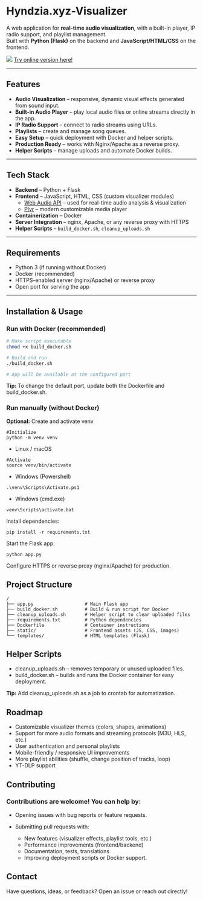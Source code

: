 # Hyndzia.xyz-Visualizer

A web application for **real-time audio visualization**, with a built-in player, IP radio support, and playlist management.  
Built with **Python (Flask)** on the backend and **JavaScript/HTML/CSS** on the frontend.

![](https://hyndzia.xyz/demo.png)
[Try online version here!](https://hyndzia.xyz/visualizer)

---

## Features

- **Audio Visualization** – responsive, dynamic visual effects generated from sound input.
- **Built-in Audio Player** – play local audio files or online streams directly in the app.
- **IP Radio Support** – connect to radio streams using URLs.
- **Playlists** – create and manage song queues.
- **Easy Setup** – quick deployment with Docker and helper scripts.
- **Production Ready** – works with Nginx/Apache as a reverse proxy.
- **Helper Scripts** – manage uploads and automate Docker builds.

---

## Tech Stack

- **Backend** – Python + Flask  
- **Frontend** – JavaScript, HTML, CSS (custom visualizer modules)
  - [Web Audio API](https://developer.mozilla.org/en-US/docs/Web/API/Web_Audio_API) – used for real-time audio analysis & visualization  
  - [Plyr](https://plyr.io/) – modern customizable media player   
- **Containerization** – Docker  
- **Server Integration** – nginx, Apache, or any reverse proxy with HTTPS  
- **Helper Scripts** – `build_docker.sh`, `cleanup_uploads.sh`

---

## Requirements

- Python 3 (if running without Docker)  
- Docker (recommended)  
- HTTPS-enabled server (nginx/Apache) or reverse proxy  
- Open port for serving the app  

---

## Installation & Usage

### Run with Docker (recommended)

```bash
# Make script executable
chmod +x build_docker.sh

# Build and run
./build_docker.sh

# App will be available at the configured port
```
**Tip:** To change the default port, update both the Dockerfile and build_docker.sh.

### Run manually (without Docker)
**Optional:** Create and activate venv
```
#Initialize
python -m venv venv
```
* Linux / macOS
```
#Activate
source venv/bin/activate
```
* Windows (Powershell)
```
.\venv\Scripts\Activate.ps1
```
* Windows (cmd.exe)
```
venv\Scripts\activate.bat
```

Install dependencies:
```
pip install -r requirements.txt
```
Start the Flask app:
```
python app.py
```
Configure HTTPS or reverse proxy (nginx/Apache) for production.

## Project Structure
```
/
├── app.py                   # Main Flask app
├── build_docker.sh          # Build & run script for Docker
├── cleanup_uploads.sh       # Helper script to clear uploaded files
├── requirements.txt         # Python dependencies
├── Dockerfile               # Container instructions
├── static/                  # Frontend assets (JS, CSS, images)
└── templates/               # HTML templates (Flask)
```

## Helper Scripts
* cleanup_uploads.sh – removes temporary or unused uploaded files.
* build_docker.sh – builds and runs the Docker container for easy deployment.
  
**Tip:** Add cleanup_uploads.sh as a job to crontab for automatization.
  
## Roadmap
 * Customizable visualizer themes (colors, shapes, animations)
 * Support for more audio formats and streaming protocols (M3U, HLS, etc.)
 * User authentication and personal playlists
 * Mobile-friendly / responsive UI improvements
 * More playlist abilities (shuffle, change position of tracks, loop)
 * YT-DLP support

## Contributing
### Contributions are welcome! You can help by:
* Opening issues with bug reports or feature requests.

* Submitting pull requests with:
   * New features (visualizer effects, playlist tools, etc.)
   * Performance improvements (frontend/backend)
   * Documentation, tests, translations
   * Improving deployment scripts or Docker support.
     
## Contact
Have questions, ideas, or feedback?
Open an issue or reach out directly!
